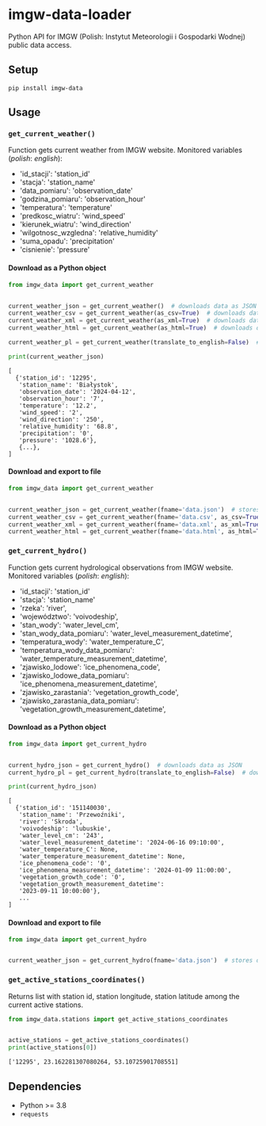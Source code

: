 # imgw-data-loader

Python API for IMGW (Polish: Instytut Meteorologii i Gospodarki Wodnej) public data access.

## Setup

```shell
pip install imgw-data
```

## Usage

### `get_current_weather()`

Function gets current weather from IMGW website. Monitored variables (*polish*: *english*):

- 'id_stacji': 'station_id'
- 'stacja': 'station_name'
- 'data_pomiaru': 'observation_date'
- 'godzina_pomiaru': 'observation_hour'
- 'temperatura': 'temperature'
- 'predkosc_wiatru': 'wind_speed'
- 'kierunek_wiatru': 'wind_direction'
- 'wilgotnosc_wzgledna': 'relative_humidity'
- 'suma_opadu': 'precipitation'
- 'cisnienie': 'pressure'

#### Download as a Python object

```python
from imgw_data import get_current_weather


current_weather_json = get_current_weather()  # downloads data as JSON
current_weather_csv = get_current_weather(as_csv=True)  # downloads data as string csv
current_weather_xml = get_current_weather(as_xml=True)  # downloads data as string xml
current_weather_html = get_current_weather(as_html=True)  # downloads data as string html

current_weather_pl = get_current_weather(translate_to_english=False)  # downloads original data with Polish sentences

print(current_weather_json)

```

```shell
[
  {'station_id': '12295',
   'station_name': 'Białystok',
   'observation_date': '2024-04-12',
   'observation_hour': '7',
   'temperature': '12.2',
   'wind_speed': '2',
   'wind_direction': '250',
   'relative_humidity': '68.8',
   'precipitation': '0',
   'pressure': '1028.6'}, 
   {...},
]

```

#### Download and export to file

```python
from imgw_data import get_current_weather


current_weather_json = get_current_weather(fname='data.json')  # stores data as JSON
current_weather_csv = get_current_weather(fname='data.csv', as_csv=True)  # stores data as string csv
current_weather_xml = get_current_weather(fname='data.xml', as_xml=True)  # stores data as string xml
current_weather_html = get_current_weather(fname='data.html', as_html=True)  # stores data as string html

```

### `get_current_hydro()`

Function gets current hydrological observations from IMGW website. Monitored variables (*polish*: *english*):

- 'id_stacji': 'station_id'
- 'stacja': 'station_name'
- 'rzeka': 'river',
- 'województwo': 'voivodeship',
- 'stan_wody': 'water_level_cm',
- 'stan_wody_data_pomiaru': 'water_level_measurement_datetime',
- 'temperatura_wody': 'water_temperature_C',
- 'temperatura_wody_data_pomiaru': 'water_temperature_measurement_datetime',
- 'zjawisko_lodowe': 'ice_phenomena_code',
- 'zjawisko_lodowe_data_pomiaru': 'ice_phenomena_measurement_datetime',
- 'zjawisko_zarastania': 'vegetation_growth_code',
- 'zjawisko_zarastania_data_pomiaru': 'vegetation_growth_measurement_datetime',

#### Download as a Python object

```python
from imgw_data import get_current_hydro


current_hydro_json = get_current_hydro()  # downloads data as JSON
current_hydro_pl = get_current_hydro(translate_to_english=False)  # downloads original data with Polish sentences

print(current_hydro_json)

```

```shell
[
  {'station_id': '151140030',
   'station_name': 'Przewoźniki',
   'river': 'Skroda',
   'voivodeship': 'lubuskie',
   'water_level_cm': '243',
   'water_level_measurement_datetime': '2024-06-16 09:10:00',
   'water_temperature_C': None,
   'water_temperature_measurement_datetime': None,
   'ice_phenomena_code': '0',
   'ice_phenomena_measurement_datetime': '2024-01-09 11:00:00',
   'vegetation_growth_code': '0',
   'vegetation_growth_measurement_datetime':
   '2023-09-11 10:00:00'},
   ...
]
```

#### Download and export to file

```python
from imgw_data import get_current_hydro


current_weather_json = get_current_hydro(fname='data.json')  # stores data as JSON

```

### `get_active_stations_coordinates()`

Returns list with station id, station longitude, station latitude among the current active stations.

```python
from imgw_data.stations import get_active_stations_coordinates


active_stations = get_active_stations_coordinates()
print(active_stations[0])

```

```shell
['12295', 23.162281307080264, 53.10725901708551]
```

## Dependencies

- Python >= 3.8
- `requests`